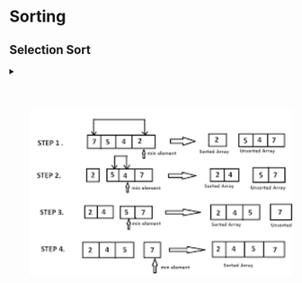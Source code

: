 
# Sorting 

## Selection Sort

<details>
  <summary>
<pre>
  <p align = "center">
    <img src="./../Utils/Sorting/SelectionSort.png" alt="SelectionSort Image" width="500" />
  </p>
</pre>
  </summary>

  ```javascript
  TC : O ( N ^ 2 )

  function selectionSort(arr, n) {
    for (let i = 0; i < n - 1; i++) {
        let minIndex = i; 
        for (let j = i + 1; j < n; j++) {
            if (arr[j] < arr[minIndex]) {
                minIndex = j; 
            }
        }
        if (minIndex !== i) {
            [arr[i], arr[minIndex]] = [arr[minIndex], arr[i]];
        }
    }
    console.log(arr);
  }

  let arr = [13, 46, 24, 52, 20, 9];
  selectionSort(arr, arr.length);

```
</details>


